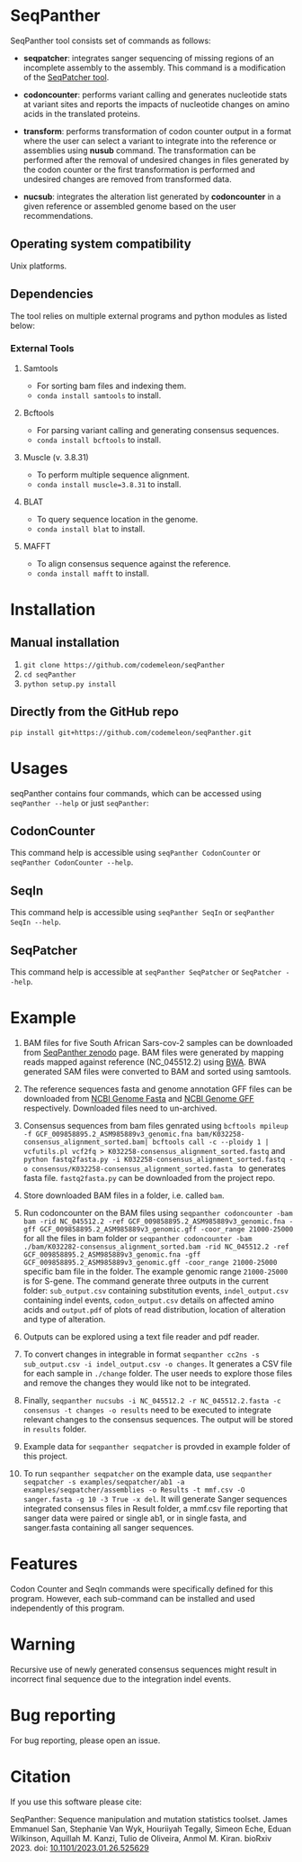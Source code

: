 # SeqPanther

SeqPanther tool consists set of commands as follows:

- **seqpatcher**: integrates sanger sequencing of missing regions of an incomplete assembly to the assembly. This command is a modification of the [SeqPatcher tool](https://github.com/krisp-kwazulu-natal/seqPatcher).

- **codoncounter**: performs variant calling and generates nucleotide stats at variant sites and reports the impacts of nucleotide changes on amino acids in the translated proteins.

- **transform**: performs transformation of codon counter output in a format where the user can select a variant to integrate into the reference or assemblies using **nusub** command. The transformation can be performed after the removal of undesired changes in files generated by the codon counter or the first transformation is performed and undesired changes are removed from transformed data.

- **nucsub**: integrates the alteration list generated by **codoncounter** in a given reference or assembled genome based on the user recommendations. <!--Providing options to users to select changes of their interests-->

## Operating system compatibility

Unix platforms.

## Dependencies

The tool relies on multiple external programs and python modules as listed below:

### External Tools

1. Samtools

   - For sorting bam files and indexing them.
   - `conda install samtools` to install.

2. Bcftools

   - For parsing variant calling and generating consensus sequences.
   - `conda install bcftools` to install.

3. Muscle (v. 3.8.31)

   - To perform multiple sequence alignment.
   - `conda install muscle=3.8.31` to install.

4. BLAT

   - To query sequence location in the genome.
   - `conda install blat` to install.

5. MAFFT

   - To align consensus sequence against the reference.
   - `conda install mafft` to install.

# Installation

## Manual installation

1. `git clone https://github.com/codemeleon/seqPanther`
2. `cd seqPanther`
3. `python setup.py install`

## Directly from the GitHub repo

`pip install git+https://github.com/codemeleon/seqPanther.git`

# Usages

seqPanther contains four commands, which can be accessed using `seqPanther --help` or just `seqPanther`:

## CodonCounter

This command help is accessible using `seqPanther CodonCounter` or `seqPanther CodonCounter --help`.

## SeqIn

This command help is accessible using `seqPanther SeqIn` or `seqPanther SeqIn --help`.

## SeqPatcher

This command help is accessible at `seqPanther SeqPatcher` or `SeqPatcher --help`.

# Example

1. BAM files for five South African Sars-cov-2 samples can be downloaded from [SeqPanther zenodo](https://zenodo.org/record/7601513) page. BAM files were generated by mapping reads mapped against reference (NC_045512.2) using [BWA](https://github.com/lh3/bwa). BWA generated SAM files were converted to BAM and sorted using samtools.
2. The reference sequences fasta and genome annotation GFF files can be downloaded from [NCBI Genome Fasta](https://ftp.ncbi.nlm.nih.gov/genomes/all/GCF/009/858/895/GCF_009858895.2_ASM985889v3/GCF_009858895.2_ASM985889v3_genomic.fna.gz) and [ NCBI Genome GFF](https://ftp.ncbi.nlm.nih.gov/genomes/all/GCF/009/858/895/GCF_009858895.2_ASM985889v3/GCF_009858895.2_ASM985889v3_genomic.gff.gz) respectively. Downloaded files need to un-archived.
3. Consensus sequences from bam files genrated using `bcftools mpileup -f GCF_009858895.2_ASM985889v3_genomic.fna bam/K032258-consensus_alignment_sorted.bam| bcftools call -c --ploidy 1 | vcfutils.pl vcf2fq > K032258-consensus_alignment_sorted.fastq` and `python fastq2fasta.py -i K032258-consensus_alignment_sorted.fastq -o consensus/K032258-consensus_alignment_sorted.fasta ` to generates fasta file. `fastq2fasta.py` can be downloaded from the project repo.

4. Store downloaded BAM files in a folder, i.e. called `bam`.
5. Run codoncounter on the BAM files using `seqpanther codoncounter -bam bam -rid NC_045512.2 -ref GCF_009858895.2_ASM985889v3_genomic.fna -gff GCF_009858895.2_ASM985889v3_genomic.gff -coor_range 21000-25000` for all the files in bam folder or `seqpanther codoncounter -bam ./bam/K032282-consensus_alignment_sorted.bam -rid NC_045512.2 -ref GCF_009858895.2_ASM985889v3_genomic.fna -gff GCF_009858895.2_ASM985889v3_genomic.gff -coor_range 21000-25000` specific bam file in the folder. The example genomic range `21000-25000` is for S-gene. The command generate three outputs in the current folder: `sub_output.csv` containing substitution events, `indel_output.csv` containing indel events, `codon_output.csv` details on affected amino acids and `output.pdf` of plots of read distribution, location of alteration and type of alteration.
6. Outputs can be explored using a text file reader and pdf reader.
7. To convert changes in integrable in format `seqpanther cc2ns -s sub_output.csv -i indel_output.csv -o changes`. It generates a CSV file for each sample in `./change` folder. The user needs to explore those files and remove the changes they would like not to be integrated.
8. Finally, `seqpanther nucsubs -i NC_045512.2 -r NC_045512.2.fasta -c consensus -t changes -o results` need to be executed to integrate relevant changes to the consensus sequences. The output will be stored in `results` folder.
9. Example data for `seqpanther seqpatcher` is provded in example folder of this project.
10. To run `seqpanther seqpatcher` on the example data, use `seqpanther seqpatcher -s examples/seqpatcher/ab1 -a examples/seqpatcher/assemblies -o Results -t mmf.csv -O sanger.fasta -g 10 -3 True -x del`. It will generate Sanger sequences integrated consensus files in Result folder, a mmf.csv file reporting that sanger data were paired or single ab1, or in single fasta, and sanger.fasta containing all sanger sequences.

# Features

Codon Counter and SeqIn commands were specifically defined for this program. However, each sub-command can be installed and used independently of this program.

# Warning

Recursive use of newly generated consensus sequences might result in incorrect final sequence due to the integration indel events.

# Bug reporting

For bug reporting, please open an issue.

# Citation

If you use this software please cite:

SeqPanther: Sequence manipulation and mutation statistics toolset. James Emmanuel San, Stephanie Van Wyk, Houriiyah Tegally, Simeon Eche, Eduan Wilkinson, Aquillah M. Kanzi, Tulio de Oliveira, Anmol M. Kiran. bioRxiv 2023. doi: [10.1101/2023.01.26.525629](https://doi.org/10.1101/2023.01.26.525629)
